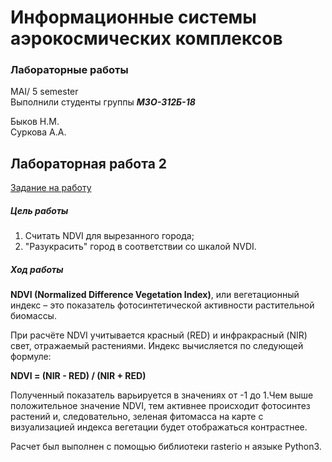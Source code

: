 # Информационные системы аэрокосмических комплексов
### Лабораторные работы
MAI/ 5 semester<br>
Выполнили студенты группы ***М3О-312Б-18***<br>

Быков Н.М.<br>
Суркова А.А.<br>

## Лабораторная работа 2
[Задание на работу](https://gist.github.com/ilyashatalov/5c6d8d24222c8fb07a7921dda109c8ea)

##### Цель работы 
1. Считать NDVI для вырезанного города;
2. "Разукрасить" город в соответствии со шкалой NVDI. 

##### Ход работы 
**NDVI (Normalized Difference Vegetation Index)**, или вегетационный индекс – это показатель фотосинтетической активности растительной биомассы.

При расчёте NDVI учитывается красный (RED) и инфракрасный (NIR) свет, отражаемый растениями. Индекс вычисляется по следующей формуле:

**NDVI = (NIR - RED) / (NIR + RED)**

Полученный показатель варьируется в значениях от -1 до 1.Чем выше положительное значение NDVI, тем активнее происходит фотосинтез растений и, следовательно, зеленая фитомасса на карте с визуализацией индекса вегетации будет отображаться контрастнее.

Расчет был выполнен с помощью библиотеки rasterio н аязыке Python3. 
